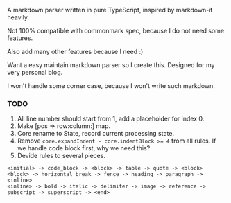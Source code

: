 A markdown parser written in pure TypeScript, inspired by markdown-it heavily.

Not 100% compatible with commonmark spec, because I do not need some features.

Also add many other features because I need :)

Want a easy maintain markdown parser so I create this. Designed for my very personal blog.

I won't handle some corner case, because I won't write such markdown.

### TODO

1. All line number should start from 1, add a placeholder for index 0.
2. Make [pos => row:column:] map.
3. Core rename to State, record current processing state.
4. Remove `core.expandIndent - core.indentBlock >= 4` from all rules. If we handle code block first, why we need this?
5. Devide rules to several pieces.

```
<initial> -> code_block -> <block> -> table -> quote -> <block>
<block> -> horizontal break -> fence -> heading -> paragraph -> <inline>
<inline> -> bold -> italic -> delimiter -> image -> reference -> subscript -> superscript -> <end>
```